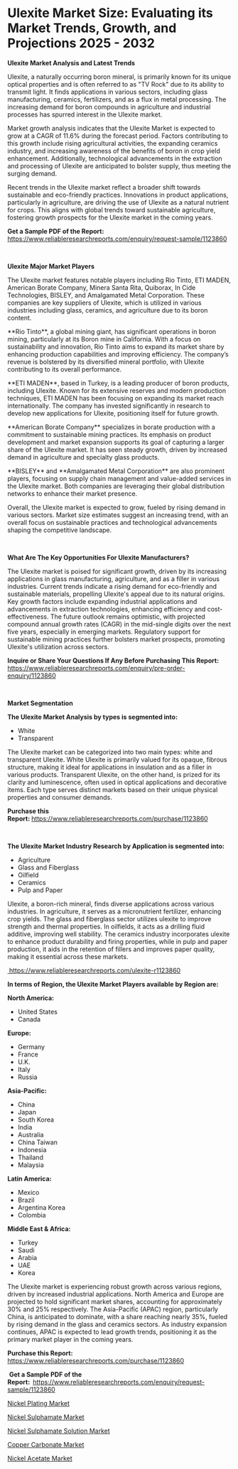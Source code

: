 <p><h1>Ulexite Market Size: Evaluating its Market Trends, Growth, and Projections 2025 - 2032</h1></p><p><strong>Ulexite Market Analysis and Latest Trends</strong></p>
<p><p>Ulexite, a naturally occurring boron mineral, is primarily known for its unique optical properties and is often referred to as "TV Rock" due to its ability to transmit light. It finds applications in various sectors, including glass manufacturing, ceramics, fertilizers, and as a flux in metal processing. The increasing demand for boron compounds in agriculture and industrial processes has spurred interest in the Ulexite market.</p><p>Market growth analysis indicates that the Ulexite Market is expected to grow at a CAGR of 11.6% during the forecast period. Factors contributing to this growth include rising agricultural activities, the expanding ceramics industry, and increasing awareness of the benefits of boron in crop yield enhancement. Additionally, technological advancements in the extraction and processing of Ulexite are anticipated to bolster supply, thus meeting the surging demand.</p><p>Recent trends in the Ulexite market reflect a broader shift towards sustainable and eco-friendly practices. Innovations in product applications, particularly in agriculture, are driving the use of Ulexite as a natural nutrient for crops. This aligns with global trends toward sustainable agriculture, fostering growth prospects for the Ulexite market in the coming years.</p></p>
<p><strong>Get a Sample PDF of the Report:&nbsp;</strong> <a href="https://www.reliableresearchreports.com/enquiry/request-sample/1123860?utm_campaign=41&utm_medium=2&utm_source=Github&utm_content=ia&utm_term=01042025&utm_id=ulexite">https://www.reliableresearchreports.com/enquiry/request-sample/1123860</a></p>
<p>&nbsp;</p>
<p><strong>Ulexite Major Market Players</strong></p>
<p><p>The Ulexite market features notable players including Rio Tinto, ETI MADEN, American Borate Company, Minera Santa Rita, Quiborax, In Cide Technologies, BISLEY, and Amalgamated Metal Corporation. These companies are key suppliers of Ulexite, which is utilized in various industries including glass, ceramics, and agriculture due to its boron content.</p><p>**Rio Tinto**, a global mining giant, has significant operations in boron mining, particularly at its Boron mine in California. With a focus on sustainability and innovation, Rio Tinto aims to expand its market share by enhancing production capabilities and improving efficiency. The company’s revenue is bolstered by its diversified mineral portfolio, with Ulexite contributing to its overall performance.</p><p>**ETI MADEN**, based in Turkey, is a leading producer of boron products, including Ulexite. Known for its extensive reserves and modern production techniques, ETI MADEN has been focusing on expanding its market reach internationally. The company has invested significantly in research to develop new applications for Ulexite, positioning itself for future growth.</p><p>**American Borate Company** specializes in borate production with a commitment to sustainable mining practices. Its emphasis on product development and market expansion supports its goal of capturing a larger share of the Ulexite market. It has seen steady growth, driven by increased demand in agriculture and specialty glass products.</p><p>**BISLEY** and **Amalgamated Metal Corporation** are also prominent players, focusing on supply chain management and value-added services in the Ulexite market. Both companies are leveraging their global distribution networks to enhance their market presence.</p><p>Overall, the Ulexite market is expected to grow, fueled by rising demand in various sectors. Market size estimates suggest an increasing trend, with an overall focus on sustainable practices and technological advancements shaping the competitive landscape.</p></p>
<p>&nbsp;</p>
<p><strong>What Are The Key Opportunities For Ulexite Manufacturers?</strong></p>
<p><p>The Ulexite market is poised for significant growth, driven by its increasing applications in glass manufacturing, agriculture, and as a filler in various industries. Current trends indicate a rising demand for eco-friendly and sustainable materials, propelling Ulexite's appeal due to its natural origins. Key growth factors include expanding industrial applications and advancements in extraction technologies, enhancing efficiency and cost-effectiveness. The future outlook remains optimistic, with projected compound annual growth rates (CAGR) in the mid-single digits over the next five years, especially in emerging markets. Regulatory support for sustainable mining practices further bolsters market prospects, promoting Ulexite's utilization across sectors.</p></p>
<p><strong>Inquire or Share Your Questions If Any Before Purchasing This Report:</strong> <a href="https://www.reliableresearchreports.com/enquiry/pre-order-enquiry/1123860?utm_campaign=41&utm_medium=2&utm_source=Github&utm_content=ia&utm_term=01042025&utm_id=ulexite">https://www.reliableresearchreports.com/enquiry/pre-order-enquiry/1123860</a></p>
<p>&nbsp;</p>
<p><strong>Market Segmentation</strong></p>
<p><strong>The Ulexite Market Analysis by types is segmented into:</strong></p>
<p><ul><li>White</li><li>Transparent</li></ul></p>
<p><p>The Ulexite market can be categorized into two main types: white and transparent Ulexite. White Ulexite is primarily valued for its opaque, fibrous structure, making it ideal for applications in insulation and as a filler in various products. Transparent Ulexite, on the other hand, is prized for its clarity and luminescence, often used in optical applications and decorative items. Each type serves distinct markets based on their unique physical properties and consumer demands.</p></p>
<p><strong>Purchase this Report:&nbsp;</strong><a href="https://www.reliableresearchreports.com/purchase/1123860?utm_campaign=41&utm_medium=2&utm_source=Github&utm_content=ia&utm_term=01042025&utm_id=ulexite">https://www.reliableresearchreports.com/purchase/1123860</a></p>
<p>&nbsp;</p>
<p><strong>The Ulexite Market Industry Research by Application is segmented into:</strong></p>
<p><ul><li>Agriculture</li><li>Glass and Fiberglass</li><li>Oilfield</li><li>Ceramics</li><li>Pulp and Paper</li></ul></p>
<p><p>Ulexite, a boron-rich mineral, finds diverse applications across various industries. In agriculture, it serves as a micronutrient fertilizer, enhancing crop yields. The glass and fiberglass sector utilizes ulexite to improve strength and thermal properties. In oilfields, it acts as a drilling fluid additive, improving well stability. The ceramics industry incorporates ulexite to enhance product durability and firing properties, while in pulp and paper production, it aids in the retention of fillers and improves paper quality, making it essential across these markets.</p></p>
<p><a href="https://www.reliableresearchreports.com/ulexite-r1123860?utm_campaign=41&utm_medium=2&utm_source=Github&utm_content=ia&utm_term=01042025&utm_id=ulexite">&nbsp;https://www.reliableresearchreports.com/ulexite-r1123860</a></p>
<p><strong>In terms of Region, the Ulexite Market Players available by Region are:</strong></p>
<p>
    <p> <strong> North America: </strong>
        <ul>
            <li>United States</li>
            <li>Canada</li>
        </ul>
        </p> 
    <p> <strong> Europe: </strong>
        <ul>
            <li>Germany</li>
            <li>France</li>
            <li>U.K.</li>
            <li>Italy</li>
            <li>Russia</li>
        </ul>
        </p> 
    <p> <strong> Asia-Pacific: </strong>
        <ul>
            <li>China</li>
            <li>Japan</li>
            <li>South Korea</li>
            <li>India</li>
            <li>Australia</li>
            <li>China Taiwan</li>
            <li>Indonesia</li>
            <li>Thailand</li>
            <li>Malaysia</li>
        </ul>
        </p> 
    <p> <strong> Latin America: </strong>
        <ul>
            <li>Mexico</li>
            <li>Brazil</li>
            <li>Argentina Korea</li>
            <li>Colombia</li>
        </ul>
        </p> 
    <p> <strong> Middle East & Africa: </strong>
        <ul>
            <li>Turkey</li>
            <li>Saudi</li>
            <li>Arabia</li>
            <li>UAE</li>
            <li>Korea</li>
        </ul>
    </p>
    </p>
<p><p>The Ulexite market is experiencing robust growth across various regions, driven by increased industrial applications. North America and Europe are projected to hold significant market shares, accounting for approximately 30% and 25% respectively. The Asia-Pacific (APAC) region, particularly China, is anticipated to dominate, with a share reaching nearly 35%, fueled by rising demand in the glass and ceramics sectors. As industry expansion continues, APAC is expected to lead growth trends, positioning it as the primary market player in the coming years.</p></p>
<p><strong>Purchase this Report: </strong><a href="https://www.reliableresearchreports.com/purchase/1123860?utm_campaign=41&utm_medium=2&utm_source=Github&utm_content=ia&utm_term=01042025&utm_id=ulexite">https://www.reliableresearchreports.com/purchase/1123860</a></p>
<p>&nbsp;<strong>Get a Sample PDF of the Report:&nbsp;&nbsp;</strong><a href="https://www.reliableresearchreports.com/enquiry/request-sample/1123860?utm_campaign=41&utm_medium=2&utm_source=Github&utm_content=ia&utm_term=01042025&utm_id=ulexite">https://www.reliableresearchreports.com/enquiry/request-sample/1123860</a></p>
<p><strong></strong></p>
<p><p><a href="https://github.com/siwerhommer97/Market-Research-Report-List-1/blob/main/nickel-plating-market.md?utm_campaign=41&utm_medium=2&utm_source=Github&utm_content=ia&utm_term=01042025&utm_id=ulexite">Nickel Plating Market</a></p><p><a href="https://github.com/beyeagamizjp/Market-Research-Report-List-1/blob/main/nickel-sulphamate-market.md?utm_campaign=41&utm_medium=2&utm_source=Github&utm_content=ia&utm_term=01042025&utm_id=ulexite">Nickel Sulphamate Market</a></p><p><a href="https://github.com/baatetoshda/Market-Research-Report-List-1/blob/main/nickel-sulphamate-solution-market.md?utm_campaign=41&utm_medium=2&utm_source=Github&utm_content=ia&utm_term=01042025&utm_id=ulexite">Nickel Sulphamate Solution Market</a></p><p><a href="https://github.com/mudgeadamsvx/Market-Research-Report-List-1/blob/main/copper-carbonate-market.md?utm_campaign=41&utm_medium=2&utm_source=Github&utm_content=ia&utm_term=01042025&utm_id=ulexite">Copper Carbonate Market</a></p><p><a href="https://github.com/kukolkasimo5/Market-Research-Report-List-1/blob/main/nickel-acetate-market.md?utm_campaign=41&utm_medium=2&utm_source=Github&utm_content=ia&utm_term=01042025&utm_id=ulexite">Nickel Acetate Market</a></p></p>